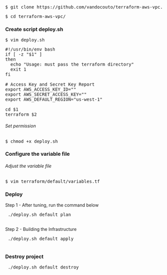 <pre>
$ git clone https://github.com/vandocouto/terraform-aws-vpc.git
</pre>

<pre>
$ cd terraform-aws-vpc/
</pre>

### Create script deploy.sh

<pre>
$ vim deploy.sh
</pre>

<pre>
#!/usr/bin/env bash
if [ -z "$1" ]
then
  echo "Usage: must pass the terraform directory"
  exit 1
fi

# Access Key and Secret Key Report
export AWS_ACCESS_KEY_ID=""
export AWS_SECRET_ACCESS_KEY=""
export AWS_DEFAULT_REGION="us-west-1"

cd $1
terraform $2
</pre>

###### Set permission

<pre>
$ chmod +x deploy.sh
</pre>

### Configure the variable file

###### Adjust the variable file
<pre>
$ vim terraform/default/variables.tf
</pre>

### Deploy

Step 1 - After tuning, run the command below
<pre>
 ./deploy.sh default plan
 </pre>
 
Step 2 - Building the Infrastructure
<pre>
 ./deploy.sh default apply
 </pre>
 
### Destroy project

<pre>
 ./deploy.sh default destroy
 </pre>